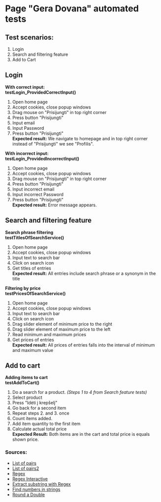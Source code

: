 # Page "Gera Dovana" automated tests

## Test scenarios:

1. Login
2. Search and filtering feature
3. Add to Cart

## Login

**With correct input:**  
**testLogin_ProvidedCorrectInput()**

1. Open home page
2. Accept cookies, close popup windows
3. Drag mouse on "Prisijungti" in top right corner
4. Press button "Prisijungti"
5. Input email
6. Input Password
7. Press button "Prisijungti"  
   **Expected result:** We navigate to homepage and in top right corner instead of "Prisijungti" we see "Profilis".

**With incorrect input:**  
**testLogin_ProvidedIncorrectInput()**

1. Open home page
2. Accept cookies, close popup windows
3. Drag mouse on "Prisijungti" in top right corner
4. Press button "Prisijungti"
5. Input incorrect email
6. Input incorrect Password
7. Press button "Prisijungti"  
   **Expected result:** Error message appears.

## Search and filtering feature

**Search phrase filtering**  
**testTitlesOfSearchService()**

1. Open home page
2. Accept cookies, close popup windows
3. Input text to search bar
4. Click on search icon 
5. Get titles of entries   
   **Expected result:** All entries include search phrase or a synonym in the title

**Filtering by price**  
**testPricesOfSearchService()**

1. Open home page
2. Accept cookies, close popup windows
3. Input text to search bar
4. Click on search icon
5. Drag slider element of minimum price to the right
6. Drag slider element of maximum price to the left
7. Read minimum and maximum prices
8. Get prices of entries  
   **Expected result:** All prices of entries falls into the interval of minimum and maximum value


## Add to cart

**Adding items to cart**  
**testAddToCart()**

1. Do a search for a product. *(Steps 1 to 4 from Search feature tests)*
2. Select product
3. Press "Idėti į krepšelį"
4. Go back for a second item
5. Repeat steps 2. and 3. once
6. Count items added.
7. Add item quantity to the first item
8. Calculate actual total price  
   **Expected Result:** Both items are in the cart and total price is equals shown price.

### Sources:

- [List of pairs](https://stackoverflow.com/questions/4777622/creating-a-list-of-pairs-in-java)
- [List of pairs2](https://stackoverflow.com/questions/156275/what-is-the-equivalent-of-the-c-pairl-r-in-java?noredirect=1&lq=1)
- [Regex](https://www3.ntu.edu.sg/home/ehchua/programming/howto/Regexe.html#:~:text=To%20match%20a%20character%20having,%22%20(back%2Dslash))
- [Regex Interactive](https://regexone.com/)
- [Extract substring with Regex](https://stackoverflow.com/questions/4662215/how-to-extract-a-substring-using-regex)
- [Find numbers in strings](https://www.baeldung.com/java-find-numbers-in-string)
- [Round a Double](https://stackoverflow.com/questions/2808535/round-a-double-to-2-decimal-places)